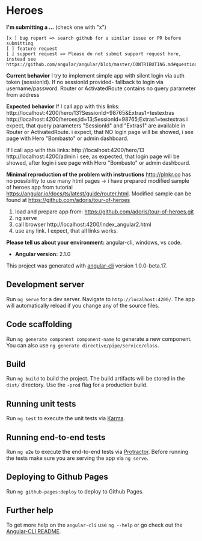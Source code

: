 # Heroes

**I'm submitting a ...**  (check one with "x")
```
[x ] bug report => search github for a similar issue or PR before submitting
[ ] feature request
[ ] support request => Please do not submit support request here, instead see https://github.com/angular/angular/blob/master/CONTRIBUTING.md#question
```

**Current behavior**
I try to implement simple app with silent login via auth token (sessionId). If no sessionId provided- fallback to login via username/password.
Router or ActivatedRoute contains no query parameter from address 

**Expected behavior**
If I call app with this links:
http://localhost:4200/hero/13?SessionId=98765&Extras1=testextras
http://localhost:4200/heroes;id=13;SessionId=98765;Extras1=testextras
i expect, that query  parameters "SessionId" and "Extras1" are available in Router or ActivatedRoute.
i expect, that NO login page will be showed, i see page with Hero "Bombasto" or admin dashboard.

If I call app with this links:
http://localhost:4200/hero/13
http://localhost:4200/admin
i see, as expected, that login page will be showed, after login i see page with Hero "Bombasto" or admin dashboard.


**Minimal reproduction of the problem with instructions**
http://plnkr.co has no possibility to use many html pages -> i have prepared modified sample of heroes app from tutorial https://angular.io/docs/ts/latest/guide/router.html.
Modified sample can be found at https://github.com/adoris/tour-of-heroes

1. load and prepare app from: https://github.com/adoris/tour-of-heroes.git
2. ng serve
3. call browser http://localhost:4200/index_angular2.html
4. use any link. I expect, that all links works.



**Please tell us about your environment:**
angular-cli, windows, vs code.

* **Angular version:** 2.1.0


This project was generated with [angular-cli](https://github.com/angular/angular-cli) version 1.0.0-beta.17.

## Development server
Run `ng serve` for a dev server. Navigate to `http://localhost:4200/`. The app will automatically reload if you change any of the source files.

## Code scaffolding

Run `ng generate component component-name` to generate a new component. You can also use `ng generate directive/pipe/service/class`.

## Build

Run `ng build` to build the project. The build artifacts will be stored in the `dist/` directory. Use the `-prod` flag for a production build.

## Running unit tests

Run `ng test` to execute the unit tests via [Karma](https://karma-runner.github.io).

## Running end-to-end tests

Run `ng e2e` to execute the end-to-end tests via [Protractor](http://www.protractortest.org/). 
Before running the tests make sure you are serving the app via `ng serve`.

## Deploying to Github Pages

Run `ng github-pages:deploy` to deploy to Github Pages.

## Further help

To get more help on the `angular-cli` use `ng --help` or go check out the [Angular-CLI README](https://github.com/angular/angular-cli/blob/master/README.md).
